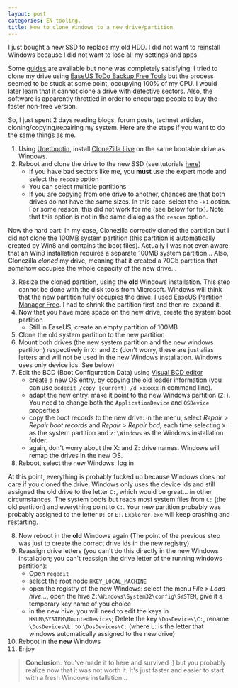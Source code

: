 ```yaml
---
layout: post
categories: EN tooling.
title: How to clone Windows to a new drive/partition
---
```


I just bought a new SSD to replace my old HDD. I did not want to reinstall Windows because I did not want to lose all my settings and apps.

Some [guides](http://lifehacker.com/5837543/how-to-migrate-to-a-solid-state-drive-without-reinstalling-windows) are available but none was completely satisfying. I tried to clone my drive using [EaseUS ToDo Backup Free Tools](http://www.easeus.com/backup-software/tb-free.html) but the process seemed to be stuck at some point, occupying 100% of my CPU. I would later learn that it cannot clone a drive with defective sectors. Also, the software is apparently throttled in order to encourage people to buy the faster non-free version.

So, I just spent 2 days reading blogs, forum posts, technet articles, cloning/copying/repairing my system. 
Here are the steps if you want to do the same things as me.


1. Using [Unetbootin](http://unetbootin.sourceforge.net/), install [CloneZilla Live](http://clonezilla.org/) on the same bootable drive as Windows.
2. Reboot and clone the drive to the new SSD (see tutorials [here](http://www.bing.com/search?q=clonezilla+tutorial&setmkt=en-US))
    * If you have bad sectors like me, you **must** use the expert mode and select the `rescue` option
    * You can select multiple partitions
    * If you are copying from one drive to another, chances are that both drives do not have the same sizes. In this case, select the `-k1` option. For some reason, this did not work for me (see below for fix). Note that this option is not in the same dialog as the `rescue` option. 

Now the hard part: In my case, Clonezilla correctly cloned the partition but I did not clone the 100MB system partition (this partition is automatically created by Win8 and contains the boot files). Actually I was not even aware that an Win8 installation requires a separate 100MB system partition... Also, Clonezilla *cloned* my drive, meaning that it created a 70Gb partition that somehow occupies the whole capacity of the new drive...

3. Resize the cloned partition, using the **old** Windows installation. This step cannot be done with the disk tools from Microsoft. Windows will think that the new partition fully occupies the drive. I used [EaseUS Partition Manager Free](http://www.easeus.com/partition-manager/epm-free.html). I had to shrink the partition first and then re-expand it.
4. Now that you have more space on the new drive, create the system boot partition
    * Still in EaseUS, create an empty partition of 100MB
5. Clone the old system partition to the new partition
6. Mount both drives (the new system partition and the new windows partition) respectively in `X:` and `Z:` (don't worry, these are just alias letters and will not be used in the new Windows installation. Windows uses only device ids. See below)
7. Edit the BCD (Boot Configuration Data) using [Visual BCD editor](http://www.boyans.net/DownloadVisualBCD.html)
    * create a new OS entry, by copying the old loader information (you can use `bcdedit /copy {current} /d xxxxxx` in command line).
    * adapt the new entry: make it point to the new Windows partition (`Z:`). You need to change both the `ApplicationDevice` and `OSDevice` properties
    * copy the boot records to the new drive: in the menu, select *Repair > Repair boot records* and *Repair > Repair bcd*, each time selecting `X:` as the system partition and `z:\Windows` as the Windows installation folder.
    * again, don't worry about the X: and Z: drive names. Windows will remap the drives in the new OS.
8. Reboot, select the new Windows, log in

At this point, everything is probably fucked up because Windows does not care if you cloned the drive; Windows only uses the device ids and still assigned the old drive to the letter `C:`, which would be great... in other circumstances. The system boots but reads most system files from `C:` (the old partition) and everything point to `C:`. Your new partition probably was probably assigned to the letter `D:` or `E:`. `Explorer.exe` will keep crashing and restarting.

8. Now reboot in the **old** Windows again (The point of the previous step was just to create the correct drive ids in the new registry)
9. Reassign drive letters (you can't do this directly in the new Windows installation; you can't reassign the drive letter of the running windows partition):
    * Open `regedit`
    * select the root node `HKEY_LOCAL_MACHINE`
    * open the registry of the new Windows: select the menu *File > Load hive...*, open the hive `Z:\Windows\System32\config\SYSTEM`, give it a temporary key name of you choice
    * in the new hive, you will need to edit the keys in `HKLM\SYSTEM\MountedDevices`; Delete the key `\DosDevices\C:`, rename `\DosDevices\L:` to `\DosDevices\C:` (where L: is the letter that windows automatically assigned to the new drive)
10. Reboot in the **new** Windows
11. Enjoy


> **Conclusion**: You've made it to here and survived :)  but you probably realize now that it was not worth it. It's just faster and easier to start with a fresh Windows installation...

